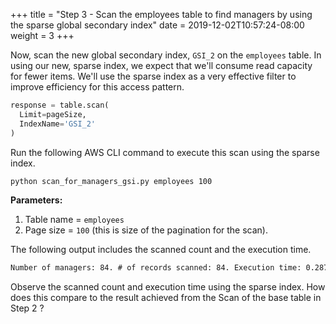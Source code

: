 +++
title = "Step 3 - Scan the employees table to find managers by using the sparse global secondary index"
date = 2019-12-02T10:57:24-08:00
weight = 3
+++


Now, scan the new global secondary index, `GSI_2` on the `employees` table.  In using our new, sparse index, we expect that we'll consume read capacity for fewer items.  We'll use the sparse index as a very effective filter to improve efficiency for this access pattern.

```py
response = table.scan(
  Limit=pageSize,
  IndexName='GSI_2'
)
```
Run the following AWS CLI command to execute this scan using the sparse index.
```bash
python scan_for_managers_gsi.py employees 100
```
**Parameters:**
1. Table name = `employees`
1. Page size = `100` (this is size of the pagination for the scan).

The following output includes the scanned count and the execution time.
```txt
Number of managers: 84. # of records scanned: 84. Execution time: 0.287754058838 seconds
```

Observe the scanned count and execution time using the sparse index.  How does this compare to the result achieved from the Scan of the base table in Step 2 ?

